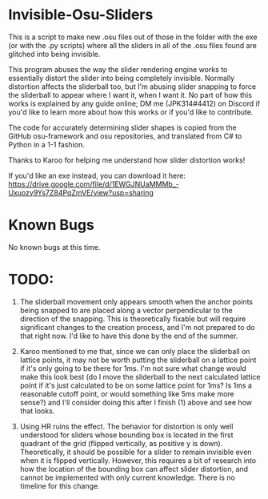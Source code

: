 # Invisible-Osu-Sliders
This is a script to make new .osu files out of those in the folder with the exe (or with the .py scripts) where all the sliders in all of the .osu files found are glitched into being invisible.

This program abuses the way the slider rendering engine works to essentially distort the slider into being completely invisible. Normally distortion affects the sliderball too,
but I'm abusing slider snapping to force the sliderball to appear where I want it, when I want it. No part of how this works is explained by any guide online; DM me
(JPK314#4412) on Discord if you'd like to learn more about how this works or if you'd like to contribute.

The code for accurately determining slider shapes is copied from the GitHub osu-framework and osu repositories, and translated from C# to Python in a 1-1 fashion.

Thanks to Karoo for helping me understand how slider distortion works!

If you'd like an exe instead, you can download it here: https://drive.google.com/file/d/1EWGJNUaMMMb_-Uxuozy9Ys7Z84PqZmVE/view?usp=sharing

# Known Bugs
No known bugs at this time.

# TODO:
1. The sliderball movement only appears smooth when the anchor points being snapped to are placed along a vector perpendicular to the direction of the snapping. This is
theoretically fixable but will require significant changes to the creation process, and I'm not prepared to do that right now. I'd like to have this done by the end of the summer.

2. Karoo mentioned to me that, since we can only place the sliderball on lattice points, it may not be worth putting the sliderball on a lattice point if it's only going to be there for 1ms. I'm not sure what change would make this look best (do I move the sliderball to the next calculated lattice point if it's just calculated to be on some lattice point for 1ms? Is 1ms a reasonable cutoff point, or would something like 5ms make more sense?) and I'll consider doing this after I finish (1) above and see how that looks.

3. Using HR ruins the effect. The behavior for distortion is only well understood for sliders whose bounding box is located in the first quadrant of the grid (flipped vertically, as positive y is down). Theoretically, it should be possible for a slider to remain invisible even when it is flipped vertically. However, this requires a bit of research into how the location of the bounding box can affect slider distortion, and cannot be implemented with only current knowledge. There is no timeline for this change.

